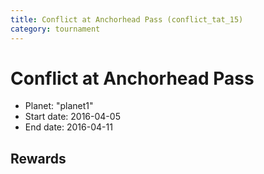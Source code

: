 ```yaml
---
title: Conflict at Anchorhead Pass (conflict_tat_15)
category: tournament
---
```

# Conflict at Anchorhead Pass

  * Planet: "planet1"
  * Start date: 2016-04-05
  * End date: 2016-04-11

## Rewards

